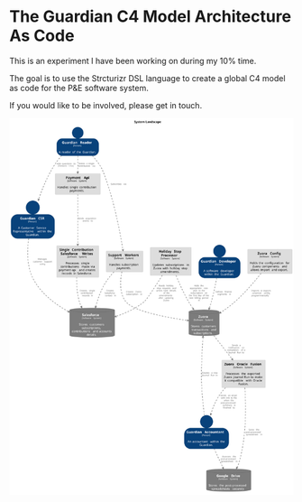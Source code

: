 # The Guardian C4 Model Architecture As Code

This is an experiment I have been working on during my 10% time.

The goal is to use the Strcturizr DSL language to create a global C4 model as code for the P&E software system.

If you would like to be involved, please get in touch.

![landscape](images/landscape.svg)
